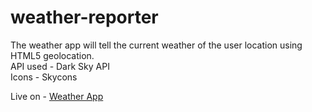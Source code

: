 # weather-reporter
The weather app will tell the current weather of the user location using HTML5 geolocation.<br/>
API used - Dark Sky API<br/>
Icons - Skycons<br/>


Live on - [Weather App](https://codepen.io/smasher/full/MpLKXM/)
